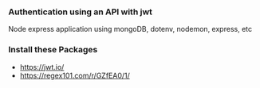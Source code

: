 ### Authentication using an API with jwt
Node express application using mongoDB, dotenv, nodemon, express, etc

### Install these Packages

* https://jwt.io/
* https://regex101.com/r/GZfEA0/1/
